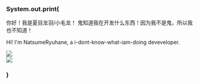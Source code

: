 ### System.out.print(

你好！我是夏目龙羽/小毛龙！
鬼知道我在开发什么东西！因为我不是鬼，所以我也不知道！

Hi! I'm NatsumeRyuhane, a i-dont-know-what-iam-doing deveveloper.

<a href="https://github.com/NatsumeRyuhane">
<img align="top" src="https://github-readme-stats-livid-mu.vercel.app/api?username=NatsumeRyuhane&show_icons=true&theme=transparent&layout=compact&card_width=400" />
</a>
<div>
<a href="https://github.com/NatsumeRyuhane">
  <img align="top" src="https://github-readme-stats-livid-mu.vercel.app/api/top-langs/?username=NatsumeRyuhane&layout=compact&hide=vue,php" />
</a>

### )
